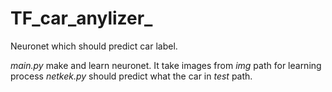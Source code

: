 # TF_car_anylizer_
Neuronet which should predict car label.

_main.py_ make and learn neuronet. It take images from _img_ path for learning process 
_netkek.py_ should predict what the car in _test_ path. 
